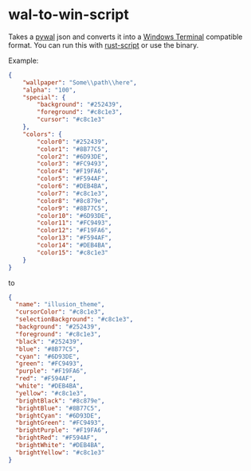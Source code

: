 # wal-to-win-script
Takes a [pywal](https://github.com/dylanaraps/pywal) json and converts it into a [Windows Terminal](https://docs.microsoft.com/en-us/windows/terminal/customize-settings/color-schemes) compatible format. You can run this with [rust-script](https://rust-script.org/#installation) or use the binary.

Example:

```json
{
    "wallpaper": "Some\\path\\here",
    "alpha": "100",
    "special": {
        "background": "#252439",
        "foreground": "#c8c1e3",
        "cursor": "#c8c1e3"
    },
    "colors": {
        "color0": "#252439",
        "color1": "#8B77C5",
        "color2": "#6D93DE",
        "color3": "#FC9493",
        "color4": "#F19FA6",
        "color5": "#F594AF",
        "color6": "#DEB4BA",
        "color7": "#c8c1e3",
        "color8": "#8c879e",
        "color9": "#8B77C5",
        "color10": "#6D93DE",
        "color11": "#FC9493",
        "color12": "#F19FA6",
        "color13": "#F594AF",
        "color14": "#DEB4BA",
        "color15": "#c8c1e3"
    }
}
```

to

```json
{
  "name": "illusion_theme",
  "cursorColor": "#c8c1e3",
  "selectionBackground": "#c8c1e3",
  "background": "#252439",
  "foreground": "#c8c1e3",
  "black": "#252439",
  "blue": "#8B77C5",
  "cyan": "#6D93DE",
  "green": "#FC9493",
  "purple": "#F19FA6",
  "red": "#F594AF",
  "white": "#DEB4BA",
  "yellow": "#c8c1e3",
  "brightBlack": "#8c879e",
  "brightBlue": "#8B77C5",
  "brightCyan": "#6D93DE",
  "brightGreen": "#FC9493",
  "brightPurple": "#F19FA6",
  "brightRed": "#F594AF",
  "brightWhite": "#DEB4BA",
  "brightYellow": "#c8c1e3"
}
```
